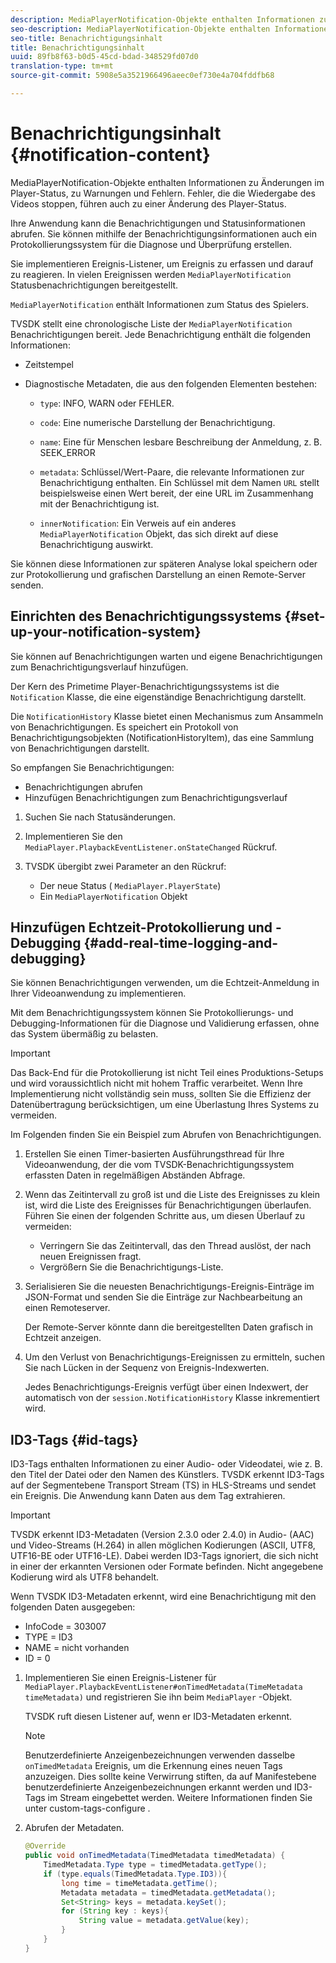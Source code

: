 ```yaml
---
description: MediaPlayerNotification-Objekte enthalten Informationen zu Änderungen im Player-Status, zu Warnungen und Fehlern. Fehler, die die Wiedergabe des Videos stoppen, führen auch zu einer Änderung des Player-Status.
seo-description: MediaPlayerNotification-Objekte enthalten Informationen zu Änderungen im Player-Status, zu Warnungen und Fehlern. Fehler, die die Wiedergabe des Videos stoppen, führen auch zu einer Änderung des Player-Status.
seo-title: Benachrichtigungsinhalt
title: Benachrichtigungsinhalt
uuid: 89fb8f63-b0d5-45cd-bdad-348529fd07d0
translation-type: tm+mt
source-git-commit: 5908e5a3521966496aeec0ef730e4a704fddfb68

---
```



# Benachrichtigungsinhalt {#notification-content}

MediaPlayerNotification-Objekte enthalten Informationen zu Änderungen im Player-Status, zu Warnungen und Fehlern. Fehler, die die Wiedergabe des Videos stoppen, führen auch zu einer Änderung des Player-Status.

Ihre Anwendung kann die Benachrichtigungen und Statusinformationen abrufen. Sie können mithilfe der Benachrichtigungsinformationen auch ein Protokollierungssystem für die Diagnose und Überprüfung erstellen.

Sie implementieren Ereignis-Listener, um Ereignis zu erfassen und darauf zu reagieren. In vielen Ereignissen werden `MediaPlayerNotification` Statusbenachrichtigungen bereitgestellt.

`MediaPlayerNotification` enthält Informationen zum Status des Spielers.

TVSDK stellt eine chronologische Liste der `MediaPlayerNotification` Benachrichtigungen bereit. Jede Benachrichtigung enthält die folgenden Informationen:

* Zeitstempel
* Diagnostische Metadaten, die aus den folgenden Elementen bestehen:

   * `type`: INFO, WARN oder FEHLER.
   * `code`: Eine numerische Darstellung der Benachrichtigung.
   * `name`: Eine für Menschen lesbare Beschreibung der Anmeldung, z. B. SEEK_ERROR
   * `metadata`: Schlüssel/Wert-Paare, die relevante Informationen zur Benachrichtigung enthalten. Ein Schlüssel mit dem Namen `URL` stellt beispielsweise einen Wert bereit, der eine URL im Zusammenhang mit der Benachrichtigung ist.

   * `innerNotification`: Ein Verweis auf ein anderes `MediaPlayerNotification` Objekt, das sich direkt auf diese Benachrichtigung auswirkt.

Sie können diese Informationen zur späteren Analyse lokal speichern oder zur Protokollierung und grafischen Darstellung an einen Remote-Server senden.

## Einrichten des Benachrichtigungssystems {#set-up-your-notification-system}

Sie können auf Benachrichtigungen warten und eigene Benachrichtigungen zum Benachrichtigungsverlauf hinzufügen.

Der Kern des Primetime Player-Benachrichtigungssystems ist die `Notification` Klasse, die eine eigenständige Benachrichtigung darstellt.

Die `NotificationHistory` Klasse bietet einen Mechanismus zum Ansammeln von Benachrichtigungen. Es speichert ein Protokoll von Benachrichtigungsobjekten (NotificationHistoryItem), das eine Sammlung von Benachrichtigungen darstellt.

So empfangen Sie Benachrichtigungen:

* Benachrichtigungen abrufen
* Hinzufügen Benachrichtigungen zum Benachrichtigungsverlauf

1. Suchen Sie nach Statusänderungen.
1. Implementieren Sie den `MediaPlayer.PlaybackEventListener.onStateChanged` Rückruf.
1. TVSDK übergibt zwei Parameter an den Rückruf:

   * Der neue Status ( `MediaPlayer.PlayerState`)
   * Ein `MediaPlayerNotification` Objekt

## Hinzufügen Echtzeit-Protokollierung und -Debugging {#add-real-time-logging-and-debugging}

Sie können Benachrichtigungen verwenden, um die Echtzeit-Anmeldung in Ihrer Videoanwendung zu implementieren.

Mit dem Benachrichtigungssystem können Sie Protokollierungs- und Debugging-Informationen für die Diagnose und Validierung erfassen, ohne das System übermäßig zu belasten.

>[!IMPORTANT]
>
>Das Back-End für die Protokollierung ist nicht Teil eines Produktions-Setups und wird voraussichtlich nicht mit hohem Traffic verarbeitet. Wenn Ihre Implementierung nicht vollständig sein muss, sollten Sie die Effizienz der Datenübertragung berücksichtigen, um eine Überlastung Ihres Systems zu vermeiden.

Im Folgenden finden Sie ein Beispiel zum Abrufen von Benachrichtigungen.

1. Erstellen Sie einen Timer-basierten Ausführungsthread für Ihre Videoanwendung, der die vom TVSDK-Benachrichtigungssystem erfassten Daten in regelmäßigen Abständen Abfrage.

1. Wenn das Zeitintervall zu groß ist und die Liste des Ereignisses zu klein ist, wird die Liste des Ereignisses für Benachrichtigungen überlaufen. Führen Sie einen der folgenden Schritte aus, um diesen Überlauf zu vermeiden:

   * Verringern Sie das Zeitintervall, das den Thread auslöst, der nach neuen Ereignissen fragt.
   * Vergrößern Sie die Benachrichtigungs-Liste.

1. Serialisieren Sie die neuesten Benachrichtigungs-Ereignis-Einträge im JSON-Format und senden Sie die Einträge zur Nachbearbeitung an einen Remoteserver.

   Der Remote-Server könnte dann die bereitgestellten Daten grafisch in Echtzeit anzeigen.
1. Um den Verlust von Benachrichtigungs-Ereignissen zu ermitteln, suchen Sie nach Lücken in der Sequenz von Ereignis-Indexwerten.

   Jedes Benachrichtigungs-Ereignis verfügt über einen Indexwert, der automatisch von der `session.NotificationHistory` Klasse inkrementiert wird.

## ID3-Tags {#id-tags}

ID3-Tags enthalten Informationen zu einer Audio- oder Videodatei, wie z. B. den Titel der Datei oder den Namen des Künstlers. TVSDK erkennt ID3-Tags auf der Segmentebene Transport Stream (TS) in HLS-Streams und sendet ein Ereignis. Die Anwendung kann Daten aus dem Tag extrahieren.

>[!IMPORTANT]
>
>TVSDK erkennt ID3-Metadaten (Version 2.3.0 oder 2.4.0) in Audio- (AAC) und Video-Streams (H.264) in allen möglichen Kodierungen (ASCII, UTF8, UTF16-BE oder UTF16-LE). Dabei werden ID3-Tags ignoriert, die sich nicht in einer der erkannten Versionen oder Formate befinden. Nicht angegebene Kodierung wird als UTF8 behandelt.

Wenn TVSDK ID3-Metadaten erkennt, wird eine Benachrichtigung mit den folgenden Daten ausgegeben:

* InfoCode = 303007
* TYPE = ID3
* NAME = nicht vorhanden
* ID = 0

1. Implementieren Sie einen Ereignis-Listener für `MediaPlayer.PlaybackEventListener#onTimedMetadata(TimeMetadata timeMetadata)` und registrieren Sie ihn beim `MediaPlayer` -Objekt.

   TVSDK ruft diesen Listener auf, wenn er ID3-Metadaten erkennt.

   >[!NOTE]
   >
   >Benutzerdefinierte Anzeigenbezeichnungen verwenden dasselbe `onTimedMetadata` Ereignis, um die Erkennung eines neuen Tags anzuzeigen. Dies sollte keine Verwirrung stiften, da auf Manifestebene benutzerdefinierte Anzeigenbezeichnungen erkannt werden und ID3-Tags im Stream eingebettet werden. Weitere Informationen finden Sie unter custom-tags-configure .

1. Abrufen der Metadaten.

   ```java
   @Override 
   public void onTimedMetadata(TimedMetadata timedMetadata) { 
       TimedMetadata.Type type = timedMetadata.getType(); 
       if (type.equals(TimedMetadata.Type.ID3)){ 
           long time = timeMetadata.getTime(); 
           Metadata metadata = timedMetadata.getMetadata(); 
           Set<String> keys = metadata.keySet(); 
           for (String key : keys){ 
               String value = metadata.getValue(key); 
           } 
       } 
   }
   ```
